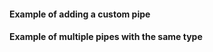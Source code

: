 #### Example of adding a custom pipe

<!-- example(filter-bar-complete-functions) -->

#### Example of multiple pipes with the same type

<!-- example(filter-bar-uniq-pipes) -->
